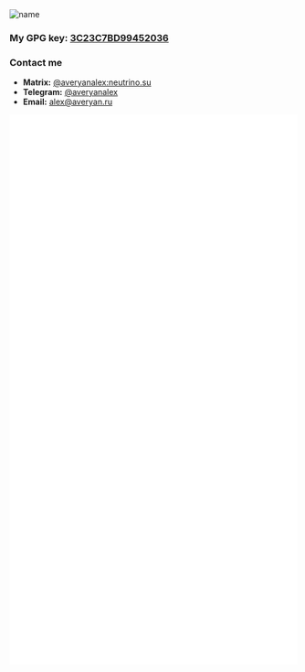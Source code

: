 <p><img align="center" src="https://readme-typing-svg.herokuapp.com?font=Fira+Code&duration=3000&pause=1000&width=435&lines=%F0%9F%8E%93+Learning+CS+at+HSE" alt="name"/></p>

### My GPG key: [3C23C7BD99452036](https://keyoxide.org/a0ff4f266b800b86726dea5b3c23c7bd99452036)

### Contact me

- **Matrix:** [@averyanalex:neutrino.su](https://matrix.to/#/@averyanalex:neutrino.su)
- **Telegram:** [@averyanalex](https://t.me/averyanalex)
- **Email:** [alex@averyan.ru](mailto:alex@averyan.ru)

<!-- ### Skills

<div>
<p><a href="https://www.rust-lang.org/"><img style="vertical-align: middle;" alt="Rust" src="https://img.shields.io/badge/Rust-000000?style=for-the-badge&logo=Rust"/></a> sus</p>
<p><a href="https://www.rust-lang.org/"><img alt="Linux" src="https://img.shields.io/badge/Linux-000000?style=for-the-badge&logo=Linux"/></a></p>
</div> -->

<p align="center"><img src="/github-metrics.svg" /></p>
